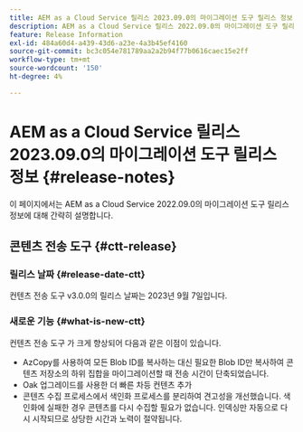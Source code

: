 ```yaml
---
title: AEM as a Cloud Service 릴리스 2023.09.0의 마이그레이션 도구 릴리스 정보
description: AEM as a Cloud Service 릴리스 2022.09.0의 마이그레이션 도구 릴리스 정보
feature: Release Information
exl-id: 484a60d4-a439-43d6-a23e-4a3b45ef4160
source-git-commit: bc3c054e781789aa2a2b94f77b0616caec15e2ff
workflow-type: tm+mt
source-wordcount: '150'
ht-degree: 4%

---
```


# AEM as a Cloud Service 릴리스 2023.09.0의 마이그레이션 도구 릴리스 정보 {#release-notes}

이 페이지에서는 AEM as a Cloud Service 2022.09.0의 마이그레이션 도구 릴리스 정보에 대해 간략히 설명합니다.

## 콘텐츠 전송 도구 {#ctt-release}

### 릴리스 날짜 {#release-date-ctt}

컨텐츠 전송 도구 v3.0.0의 릴리스 날짜는 2023년 9월 7일입니다.

### 새로운 기능 {#what-is-new-ctt}

컨텐츠 전송 도구 가 크게 향상되어 다음과 같은 이점이 있습니다.

* AzCopy를 사용하여 모든 Blob ID를 복사하는 대신 필요한 Blob ID만 복사하여 콘텐츠 저장소의 하위 집합을 마이그레이션할 때 전송 시간이 단축되었습니다.
* Oak 업그레이드를 사용한 더 빠른 차등 컨텐츠 추가
* 콘텐츠 수집 프로세스에서 색인화 프로세스를 분리하여 견고성을 개선했습니다. 색인화에 실패한 경우 콘텐츠를 다시 수집할 필요가 없습니다. 인덱싱만 자동으로 다시 시작되므로 상당한 시간과 노력이 절약됩니다.

